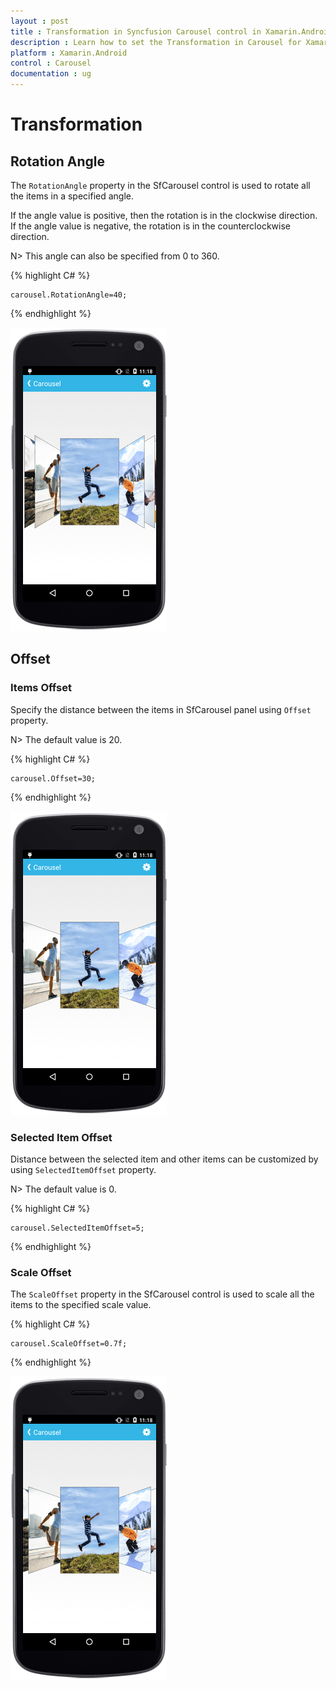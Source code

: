 ```yaml
---
layout : post
title : Transformation in Syncfusion Carousel control in Xamarin.Android
description : Learn how to set the Transformation in Carousel for Xamarin.Android
platform : Xamarin.Android
control : Carousel
documentation : ug
---
```


# Transformation

## Rotation Angle

The `RotationAngle` property in the SfCarousel control is used to rotate all the items in a specified angle. 

If the angle value is positive, then the rotation is in the clockwise direction. If the angle value is negative, the rotation is in the counterclockwise direction. 

N> This angle can also be specified from 0 to 360.

{% highlight C# %}

	carousel.RotationAngle=40;

{% endhighlight %}

![](images/rotationangle.png)

## Offset

### Items Offset

Specify the distance between the items in SfCarousel panel using `Offset` property.

N> The default value is 20.

{% highlight C# %}

	carousel.Offset=30;

{% endhighlight %}

![](images/offset.png)

### Selected Item Offset

Distance between the selected item and other items can be customized by using `SelectedItemOffset` property.

N> The default value is 0.

{% highlight C# %}

	carousel.SelectedItemOffset=5;

{% endhighlight %}

### Scale Offset

The `ScaleOffset` property in the SfCarousel control is used to scale all the items to the specified scale value.

{% highlight C# %}
	
	carousel.ScaleOffset=0.7f;

{% endhighlight %}

![](images/scaleoffset.png)

